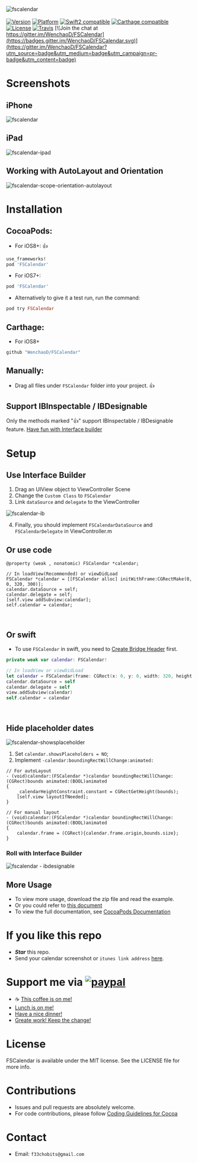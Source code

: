 
![fscalendar](https://cloud.githubusercontent.com/assets/5186464/6655324/213a814a-cb36-11e4-9add-f80515a83291.png)<br/><br/>
[![Version](https://img.shields.io/cocoapods/v/FSCalendar.svg?style=flat)](http://cocoadocs.org/docsets/FSCalendar)
[![Platform](https://img.shields.io/badge/platform-iOS%207%2B-blue.svg?style=flat)](http://cocoadocs.org/docsets/FSCalendar)
[![Swift2 compatible](https://img.shields.io/badge/swift2-compatible-4BC51D.svg?style=flat)](https://developer.apple.com/swift/)
[![Carthage compatible](https://img.shields.io/badge/Carthage-compatible-4BC51D.svg?style=flat)](https://github.com/Carthage/Carthage)
[![License](https://img.shields.io/cocoapods/l/FSCalendar.svg?style=flat)](http://cocoadocs.org/docsets/FSCalendar)
[![Travis](https://travis-ci.org/WenchaoD/FSCalendar.svg?branch=master)](https://travis-ci.org/WenchaoD/FSCalendar)
[![Join the chat at https://gitter.im/WenchaoD/FSCalendar](https://badges.gitter.im/WenchaoD/FSCalendar.svg)](https://gitter.im/WenchaoD/FSCalendar?utm_source=badge&utm_medium=badge&utm_campaign=pr-badge&utm_content=badge)

# Screenshots

## iPhone
![fscalendar](https://cloud.githubusercontent.com/assets/5186464/10262249/4fabae40-69f2-11e5-97ab-afbacd0a3da2.jpg)

## iPad
![fscalendar-ipad](https://cloud.githubusercontent.com/assets/5186464/10927681/d2448cb6-82dc-11e5-9d11-f664a06698a7.jpg)

## Working with AutoLayout and Orientation
![fscalendar-scope-orientation-autolayout](https://cloud.githubusercontent.com/assets/5186464/13728798/59855e3e-e95e-11e5-84db-60f843427ef3.gif)

# Installation

## CocoaPods:

* For iOS8+: 👍
```ruby
use_frameworks!
pod 'FSCalendar'
```

* For iOS7+:
```ruby
pod 'FSCalendar'
```

* Alternatively to give it a test run, run the command:
```ruby
pod try FSCalendar
```

## Carthage: 
* For iOS8+
```ruby
github "WenchaoD/FSCalendar"
```

## Manually:
* Drag all files under `FSCalendar` folder into your project. 👍

## Support IBInspectable / IBDesignable
Only the methods marked "👍" support IBInspectable / IBDesignable feature. [Have fun with Interface builder](#roll_with_interface_builder)

# Setup

## Use Interface Builder

1. Drag an UIView object to ViewController Scene
2. Change the `Custom Class` to `FSCalendar`<br/>
3. Link `dataSource` and `delegate` to the ViewController <br/>

![fscalendar-ib](https://cloud.githubusercontent.com/assets/5186464/9488580/a360297e-4c0d-11e5-8548-ee9274e7c4af.jpg)

4. Finally, you should implement `FSCalendarDataSource` and `FSCalendarDelegate` in ViewController.m

## Or use code

```objc
@property (weak , nonatomic) FSCalendar *calendar;
```
```objc
// In loadView(Recommended) or viewDidLoad
FSCalendar *calendar = [[FSCalendar alloc] initWithFrame:CGRectMake(0, 0, 320, 300)];
calendar.dataSource = self;
calendar.delegate = self;
[self.view addSubview:calendar];
self.calendar = calendar;
```
<br/>

## Or swift

* To use `FSCalendar` in swift, you need to [Create Bridge Header](https://developer.apple.com/library/ios/documentation/Swift/Conceptual/BuildingCocoaApps/MixandMatch.html) first.


```swift
private weak var calendar: FSCalendar!
```
```swift
// In loadView or viewDidLoad
let calendar = FSCalendar(frame: CGRect(x: 0, y: 0, width: 320, height: 300))
calendar.dataSource = self
calendar.delegate = self
view.addSubview(calendar)
self.calendar = calendar
```
<br/>


## Hide placeholder dates
![fscalendar-showsplaceholder](https://cloud.githubusercontent.com/assets/5186464/13727902/21a90042-e940-11e5-9b9f-392f38cf007d.gif)

1. Set `calendar.showsPlaceholders = NO`;
2. <a id="implement_bounding_rect_will_change"></a> Implement `-calendar:boundingRectWillChange:animated:`

```objc
// For autoLayout
- (void)calendar:(FSCalendar *)calendar boundingRectWillChange:(CGRect)bounds animated:(BOOL)animated
{
    _calendarHeightConstraint.constant = CGRectGetHeight(bounds);
    [self.view layoutIfNeeded];
}
```

```objc
// For manual layout
- (void)calendar:(FSCalendar *)calendar boundingRectWillChange:(CGRect)bounds animated:(BOOL)animated
{
    calendar.frame = (CGRect){calendar.frame.origin,bounds.size};
}
```

### <a id="roll_with_interface_builder"></a> Roll with Interface Builder
![fscalendar - ibdesignable](https://cloud.githubusercontent.com/assets/5186464/9301716/2e76a2ca-4503-11e5-8450-1fa7aa93e9fd.gif)

## More Usage
* To view more usage, download the zip file and read the example.
* Or you could refer to [this document](https://github.com/WenchaoD/FSCalendar/blob/master/MOREUSAGE.md)
* To view the full documentation, see [CocoaPods Documentation](http://cocoadocs.org/docsets/FSCalendar/2.0.1/)

# If you like this repo
* ***Star*** this repo.
* Send your calendar screenshot or `itunes link address` [here](https://github.com/WenchaoD/FSCalendar/issues/2).

# Support me via  [![paypal](https://www.paypalobjects.com/webstatic/i/logo/rebrand/ppcom.svg)](https://www.paypalobjects.com/webstatic/i/logo/rebrand/ppcom.svg)
* ☕️ [This coffee is on me!](https://www.paypal.com/cgi-bin/webscr?cmd=_xclick&business=Z84P82H3V4Q26&lc=C2&item_name=This%20coffee%20is%20on%20me%21&item_number=Support%20FSCalendar%20%2d%20WenchaoIOS&amount=5%2e00&currency_code=USD&button_subtype=services&bn=PP%2dBuyNowBF%3abtn_buynowCC_LG%2egif%3aNonHosted)
* [Lunch is on me!](https://www.paypal.com/cgi-bin/webscr?cmd=_xclick&business=Z84P82H3V4Q26&lc=C2&item_name=Lunch%20is%20on%20me%21&item_number=Support%20FSCalendar&amount=10%2e00&currency_code=USD&button_subtype=services&bn=PP%2dBuyNowBF%3abtn_buynowCC_LG%2egif%3aNonHosted)
* [Have a nice dinner!](https://www.paypal.com/cgi-bin/webscr?cmd=_xclick&business=Z84P82H3V4Q26&lc=C2&item_name=Tonight%27s%20dinner%20is%20on%20me%21&item_number=Support%20FSCalendar%20%2d%20WenchaoIOS&amount=25%2e00&currency_code=USD&button_subtype=services&bn=PP%2dBuyNowBF%3abtn_buynowCC_LG%2egif%3aNonHosted)
* [Greate work! Keep the change!](https://www.paypal.com/cgi-bin/webscr?cmd=_xclick&business=Z84P82H3V4Q26&lc=C2&item_name=Great%20work%21%20Keep%20the%20change%21&item_number=Support%20FSCalendar%20%2d%20WenchaoIOS&amount=100%2e00&currency_code=USD&button_subtype=services&bn=PP%2dBuyNowBF%3abtn_buynowCC_LG%2egif%3aNonHosted)

# License
FSCalendar is available under the MIT license. See the LICENSE file for more info.

# Contributions
* Issues and pull requests are absolutely welcome.
* For code contributions, please follow [Coding Guidelines for Cocoa](https://developer.apple.com/library/mac/documentation/Cocoa/Conceptual/CodingGuidelines/CodingGuidelines.html)

# Contact
* Email: `f33chobits@gmail.com`

